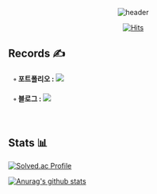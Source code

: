 <div align='center'>

![header](https://capsule-render.vercel.app/api?type=waving&color=0:FBFAB0,100:FB9C17&height=200&section=header&text=This%20is%20Taegyu's%20Github%20World👋&fontSize=40&fontAlignY=40&fontColor=FFFFFF)

[![Hits](https://hits.seeyoufarm.com/api/count/incr/badge.svg?url=https%3A%2F%2Fgithub.com%2Fleetaekyu2077&count_bg=%23393938&title_bg=%23ED9E10&icon=&icon_color=%234D4242&title=Hits&edge_flat=false)](https://hits.seeyoufarm.com)
</div>

## Records ✍️

#### &nbsp;&nbsp; ◦ 포트폴리오 : <a href="https://violet-cupcake-a56.notion.site/34d0c4be53dd405da444f0e940d646ea?pvs=4" target="_blank"><img src="https://img.shields.io/badge/Notion-424242?style=flat&logo=Notion&logoColor=white"/></a>
#### &nbsp;&nbsp; ◦ 블로그 : <a href="https://velog.io/@leetaekyu2077" target="_blank"><img src="https://img.shields.io/badge/Velog-20C997?style=flat&logo=Velog&logoColor=white"/></a>
&nbsp;
&nbsp;


## Stats 📊
[![Solved.ac Profile](http://mazassumnida.wtf/api/v2/generate_badge?boj=dnjsqls2008)](https://solved.ac/dnjsqls2008/)

[![Anurag's github stats](https://github-readme-stats.vercel.app/api?username=leetaekyu2077&theme=calm&show_icons=true)](https://github.com/anuraghazra/github-readme-stats)

